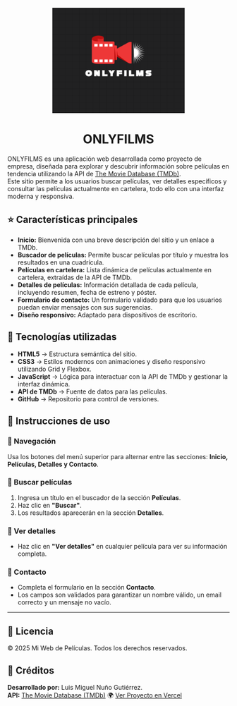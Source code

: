 <p align="center">
  <img src="./PracticaEmpresa/imagenes/LOGOTIPO.png" alt="Logotipo" width="300">
</p>

<h1 align="center">ONLYFILMS</h1>

ONLYFILMS es una aplicación web desarrollada como proyecto de empresa, diseñada para explorar y descubrir información sobre películas en tendencia utilizando la API de [The Movie Database (TMDb)](https://www.themoviedb.org/).  
Este sitio permite a los usuarios buscar películas, ver detalles específicos y consultar las películas actualmente en cartelera, todo ello con una interfaz moderna y responsiva.

## ⭐ Características principales

- **Inicio:** Bienvenida con una breve descripción del sitio y un enlace a TMDb.
- **Buscador de películas:** Permite buscar películas por título y muestra los resultados en una cuadrícula.
- **Películas en cartelera:** Lista dinámica de películas actualmente en cartelera, extraídas de la API de TMDb.
- **Detalles de películas:** Información detallada de cada película, incluyendo resumen, fecha de estreno y póster.
- **Formulario de contacto:** Un formulario validado para que los usuarios puedan enviar mensajes con sus sugerencias.
- **Diseño responsivo:** Adaptado para dispositivos de escritorio.

## 🔧 Tecnologías utilizadas

- **HTML5** → Estructura semántica del sitio.
- **CSS3** → Estilos modernos con animaciones y diseño responsivo utilizando Grid y Flexbox.
- **JavaScript** → Lógica para interactuar con la API de TMDb y gestionar la interfaz dinámica.
- **API de TMDb** → Fuente de datos para las películas.
- **GitHub** → Repositorio para control de versiones.

## 📌 Instrucciones de uso

### 🔹 Navegación  
Usa los botones del menú superior para alternar entre las secciones: **Inicio, Películas, Detalles y Contacto**.

### 🔹 Buscar películas  
1. Ingresa un título en el buscador de la sección **Películas**.  
2. Haz clic en **"Buscar"**.  
3. Los resultados aparecerán en la sección **Detalles**.

### 🔹 Ver detalles  
- Haz clic en **"Ver detalles"** en cualquier película para ver su información completa.

### 🔹 Contacto  
- Completa el formulario en la sección **Contacto**.  
- Los campos son validados para garantizar un nombre válido, un email correcto y un mensaje no vacío.

---

## 📜 Licencia  
© 2025 Mi Web de Películas. Todos los derechos reservados.

## 🎨 Créditos  
**Desarrollado por:** Luis Miguel Nuño Gutiérrez.  
**API:** [The Movie Database (TMDb)](https://www.themoviedb.org/)
🌍 [Ver Proyecto en Vercel](https://practica-empresa.vercel.app)


